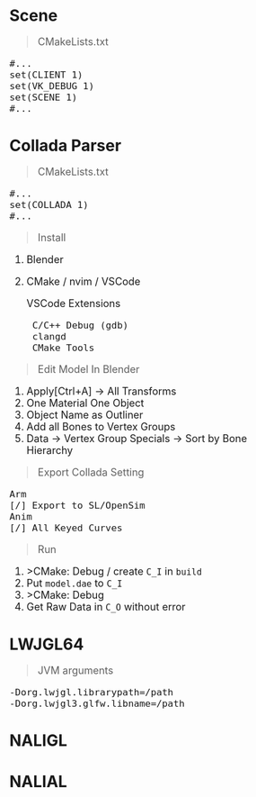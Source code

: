 # Scene
<span style="font-size: large; ">

>CMakeLists.txt

	#...
	set(CLIENT 1)
	set(VK_DEBUG 1)
	set(SCENE 1)
	#...
</span>

# Collada Parser
<span style="font-size: large; ">

>CMakeLists.txt

	#...
	set(COLLADA 1)
	#...
>Install
1. Blender
2. CMake / nvim / VSCode

	VSCode Extensions

		C/C++ Debug (gdb)
		clangd
		CMake Tools

>Edit Model In Blender
1. Apply[Ctrl+A] -> All Transforms
2. One Material One Object
3. Object Name as Outliner
4. Add all Bones to Vertex Groups
5. Data -> Vertex Group Specials -> Sort by Bone Hierarchy
>Export Collada Setting

	Arm
	[/] Export to SL/OpenSim
	Anim
	[/] All Keyed Curves
<!-- Anim -->
<!-- 	Key Type [Curves] -->
<!-- 	Transform [Decomposed] -->
>Run
1. \>CMake: Debug / create ```C_I``` in ```build```
2. Put ```model.dae``` to ```C_I```
3. \>CMake: Debug
4. Get Raw Data in ```C_O``` without error

</span>

# LWJGL64
<span style="font-size: large; ">

>JVM arguments

	-Dorg.lwjgl.librarypath=/path
	-Dorg.lwjgl3.glfw.libname=/path

</span>

# NALIGL
# NALIAL
